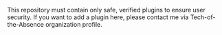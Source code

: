 This repository must contain only safe, verified plugins to ensure user security.
If you want to add a plugin here, please contact me via Tech-of-the-Absence organization profile.
